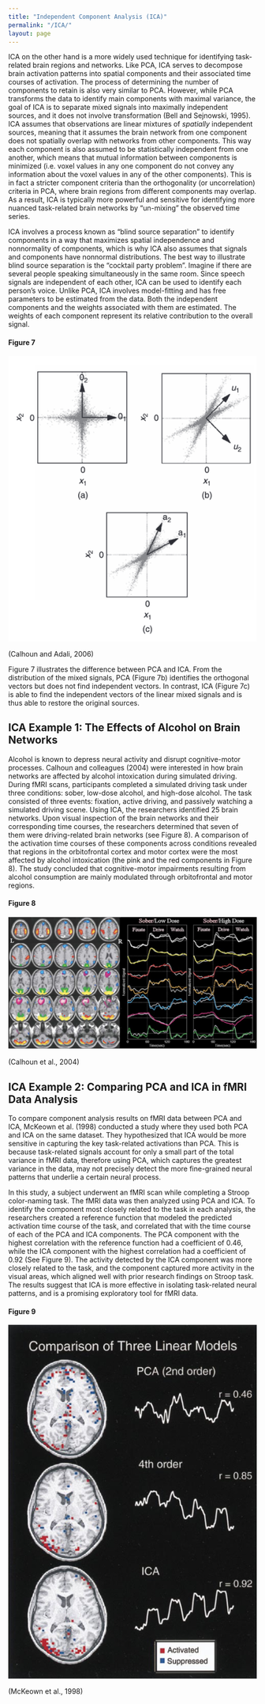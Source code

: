 ```yaml
---
title: "Independent Component Analysis (ICA)"
permalink: "/ICA/"
layout: page
---
```


ICA on the other hand is a more widely used technique for identifying task-related brain regions and networks. Like PCA, ICA serves to decompose brain activation patterns into spatial components and their associated time courses of activation. The process of determining the number of components to retain is also very similar to PCA. However, while PCA transforms the data to identify main components with maximal variance, the goal of ICA is to separate mixed signals into maximally independent sources, and it does not involve transformation (Bell and Sejnowski, 1995). ICA assumes that observations are linear mixtures of *spatially* independent sources, meaning that it assumes the brain network from one component does not spatially overlap with networks from other components. This way each component is also assumed to be statistically independent from one another, which means that mutual information between components is minimized (i.e. voxel values in any one component do not convey any information about the voxel values in any of the other components). This is in fact a stricter component criteria than the orthogonality (or uncorrelation) criteria in PCA, where brain regions from different components may overlap. As a result, ICA is typically more powerful and sensitive for identifying more nuanced task-related brain networks by “un-mixing” the observed time series.


ICA involves a process known as “blind source separation” to identify components in a way that maximizes spatial independence and nonnormality of components, which is why ICA also assumes that signals and components have nonnormal distributions. The best way to illustrate blind source separation is the “cocktail party problem”. Imagine if there are several people speaking simultaneously in the same room. Since speech signals are independent of each other, ICA can be used to identify each person’s voice. Unlike PCA, ICA involves model-fitting and has free parameters to be estimated from the data. Both the independent components and the weights associated with them are estimated. The weights of each component represent its relative contribution to the overall signal.

#### Figure 7
![PCA vs ICA](/assets/pcaica.png)

(Calhoun and Adali, 2006)

Figure 7 illustrates the difference between PCA and ICA. From the distribution of the mixed signals, PCA (Figure 7b) identifies the orthogonal vectors but does not find independent vectors. In contrast, ICA (Figure 7c) is able to find the independent vectors of the linear mixed signals and is thus able to restore the original sources.

## ICA Example 1: The Effects of Alcohol on Brain Networks
Alcohol is known to depress neural activity and disrupt cognitive-motor processes. Calhoun and colleagues (2004) were interested in how brain networks are affected by alcohol intoxication during simulated driving. During fMRI scans, participants completed a simulated driving task under three conditions: sober, low-dose alcohol, and high-dose alcohol. The task consisted of three events: fixation, active driving, and passively watching a simulated driving scene. Using ICA, the researchers identified 25 brain networks. Upon visual inspection of the brain networks and their corresponding time courses, the researchers determined that seven of them were driving-related brain networks (see Figure 8). A comparison of the activation time courses of these components across conditions revealed that regions in the orbitofrontal cortex and motor cortex were the most affected by alcohol intoxication (the pink and the red components in Figure 8). The study concluded that cognitive-motor impairments resulting from alcohol consumption are mainly modulated through orbitofrontal and motor regions.

#### Figure 8
![Calhoun ICA](/assets/calhounica.png)

(Calhoun et al., 2004)

## ICA Example 2: Comparing PCA and ICA in fMRI Data Analysis
To compare component analysis results on fMRI data between PCA and ICA, McKeown et al. (1998) conducted a study where they used both PCA and ICA on the same dataset. They hypothesized that ICA would be more sensitive in capturing the key task-related activations than PCA. This is because task-related signals account for only a small part of the total variance in fMRI data, therefore using PCA, which captures the greatest variance in the data, may not precisely detect the more fine-grained neural patterns that underlie a certain neural process. 


In this study, a subject underwent an fMRI scan while completing a Stroop color-naming task. The fMRI data was then analyzed using PCA and ICA. To identify the component most closely related to the task in each analysis, the researchers created a reference function that modeled the predicted activation time course of the task, and correlated that with the time course of each of the PCA and ICA components. The PCA component with the highest correlation with the reference function had a coefficient of 0.46, while the ICA component with the highest correlation had a coefficient of 0.92 (See Figure 9). The activity detected by the ICA component was more closely related to the task, and the component captured more activity in the visual areas, which aligned well with prior research findings on Stroop task. The results suggest that ICA is more effective in isolating task-related neural patterns, and is a promising exploratory tool for fMRI data. 

#### Figure 9
![Mckeown](/assets/mckeown.png)

(McKeown et al., 1998)
